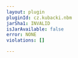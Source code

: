 ```yaml
---
layout: plugin
pluginId: cz.kubacki.nbm
jarSha1: INVALID
isJarAvailable: false
error: NONE
violations: []

---
```

